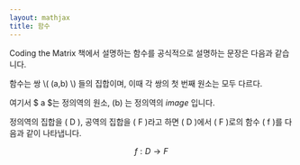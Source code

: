 ```yaml
---
layout: mathjax
title: 함수
---
```


Coding the Matrix 책에서 설명하는 함수를 공식적으로 설명하는 문장은 다음과 같습니다.

<div class="def">
함수는 쌍 \( (a,b) \) 들의 집합이며, 이때 각 쌍의 첫 번째 원소는 모두 다르다.
</div>

여기서 $ a $는 정의역의 원소, \(b\) 는 정의역의  $image$ 입니다.

정의역의 집합을 \( D \), 공역의 집합을 \( F \)라고 하면
\( D \)에서 \( F \)로의 함수 \( f \)를 다음과 같이 나타냅니다.

$$ f : D \longrightarrow F $$
